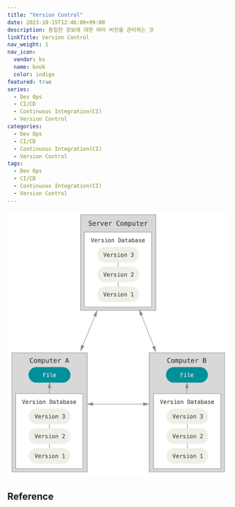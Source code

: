 ```yaml
---
title: "Version Control"
date: 2023-10-15T12:46:00+09:00
description: 동일한 정보에 대한 여러 버전을 관리하는 것
linkTitle: Version Control
nav_weight: 1
nav_icon:
  vendor: bs
  name: book
  color: indigo
featured: true
series:
  - Dev Ops
  - CI/CD
  - Continuous Integration(CI)
  - Version Control
categories:
  - Dev Ops
  - CI/CD
  - Continuous Integration(CI)
  - Version Control
tags:
  - Dev Ops
  - CI/CD
  - Continuous Integration(CI)
  - Version Control
---
```


![Distributed version control](distributed-version-control.png#center)

## Reference
